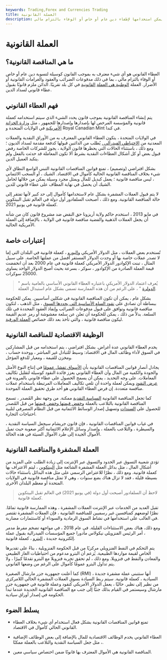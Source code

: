 ```yaml
---
keywords: Trading,Forex and Currencies Trading
title: العملة القانونية
description: يصف العطاء القانوني أي وسيلة دفع رسمية معترف بها بموجب القانون والتي يمكن استخدامها لإطفاء دين عام أو خاص أو الوفاء بالتزام مالي.
---
```


# العملة القانونية
## ما هي المناقصة القانونية؟

العطاء القانوني هو أي شيء معترف به بموجب القانون كوسيلة لتسوية دين عام أو خاص أو الوفاء بالتزام مالي ، بما في ذلك مدفوعات الضرائب والعقود والغرامات القانونية أو الأضرار. العملة [الوطنية هي العملة](/national-currency) [القانونية](/tender) في كل بلد تقريبًا. الدائن ملزم قانونًا بقبول عطاء قانوني لسداد الدين.

## فهم العطاء القانوني

يتم إنشاء المناقصة القانونية بموجب قانون يحدد الشيء الذي سيتم استخدامه كعملة قانونية والمؤسسة المرخص لها بإصدارها وإصدارها للجمهور ، مثل [وزارة الخزانة الأمريكية](/ustreasury) في الولايات المتحدة و Royal Canadian Mint في كندا.

في الولايات المتحدة ، يتكون العطاء القانوني المعترف به من الأوراق النقدية والعملات المعدنية من [الاحتياطي الفيدرالي .](/federalreservebank) يُطلب من الدائنين قبولها كدفعة مقدمة لسداد الديون ؛ ومع ذلك ، باستثناء الحالات التي يحظرها قانون الولاية ، يجوز للشركات الخاصة رفض قبول بعض أو كل أشكال العطاءات النقدية بشرط ألا تكون المعاملة قد حدثت بالفعل ولم يتكبد العميل الدين.

بشكل افتراضي (وتصميم) ، تمنع قوانين المناقصات القانونية التبني الواسع النطاق لأي شيء بخلاف المناقصة القانونية الحالية كأموال في الاقتصاد. الشيك ، أو السحب الائتماني ، ليس مناقصة قانونية ؛ يعمل كبديل للمال ويمثل مجرد وسيلة يمكن من خلالها لحامل الشيك أن يحصل في نهاية المطاف على عطاء قانوني للدين.

لا يتم قبول العملات المشفرة بشكل عام لاستخدامها كأموال إلى حد كبير لأنها تفتقر إلى حالة المناقصة القانونية. ومع ذلك ، أصبحت السلفادور أول دولة في العالم تقبل البيتكوين كعملة قانونية في يونيو 2021.

في مايو 2013 ، استخدم حاكم ولاية أريزونا حق النقض ضد مشروع قانون كان من شأنه أن يجعل العملات الذهبية والفضية مناقصة قانونية في الولاية ، بالإضافة إلى العملة الأمريكية الحالية.

## إعتبارات خاصة

تُستخدم بعض العملات ، مثل الدولار الأمريكي [واليورو](/euro) ، كعملة قانونية في البلدان التي إما لا تصدر عملات خاصة بها أو وجدت الدولار المستقر أفضل من عملتها الخاصة. على سبيل المثال ، تبنت الإكوادور الدولار الأمريكي كعملة قانونية في عام 2000 بعد أن انخفضت قيمة العملة الصادرة من الإكوادور ، سوكر ، بسرعة بحيث أصبح الدولار الواحد يساوي 25000 سوكرات.

> يُعرف اعتماد الدولار الأمريكي باعتباره العطاء القانوني الأساسي بالعامية باسم " [الدولرة](/dollarization) " ، على الرغم من أن هذه الممارسة تسمى بشكل عام استبدال العملة.

>

بشكل عام ، يمكن أن تكون المناقصة القانونية في شكلين أساسيين. يمكن للحكومة ببساطة أن تصادق على [نقود السلع الأساسية التي يحددها السوق](/money) ، مثل الذهب ، لتكون مناقصة قانونية وتوافق على قبول مدفوعات الضرائب وإنفاذ العقود المحددة في تلك السلعة. بدلاً من ذلك ، يمكن للحكومة أن تعلن عن سلعة مغشوشة أو رمز عديم القيمة ليكون مناقصة قانونية ، والتي تأخذ بعد ذلك خصائص [العملة الورقية](/fiatmoney).

## الوظيفة الاقتصادية للمناقصة القانونية

يخدم العطاء القانوني عدة أغراض. بشكل افتراضي ، يتم استخدامه من قبل المشاركين في السوق لأداء وظائف المال في الاقتصاد: وسيط للتبادل غير المباشر ، ووحدة حساب ، ومخزن للقيمة ، ومعيار للدفع المؤجل.

يجادل أنصار قوانين المناقصات القانونية بأن [الأسواق تفشل عمومًا](/marketfailure) في إنتاج النوع الأمثل والجودة والكمية من المال وأن العطاء القانوني يعزز فائدة النقود كوسيلة لتقليل تكاليف المعاملات. على وجه التحديد ، يمكن أن يسمح الحصول على عطاء قانوني بالمرونة في [عرض النقود](/moneysupply) ويمكن لعملة واحدة أن تلغي تكاليف المعاملات المرتبطة باستخدام عملات منافسة متعددة. إن فرض العطاء القانوني هو أحد طرق تحقيق العملة الموحدة.

كما تجعل المناقصة القانونية [السياسة النقدية](/monetarypolicy) ممكنة. من وجهة نظر المُصدر ، تسمح المناقصة القانونية بالتلاعب بالعملة [وخفض قيمتها وخفض قيمتها](/devaluation) من قبل المُصدر للحصول على [السندات](/seigniorage) وتسهيل إصدار الوسائط الائتمانية من قبل النظام المصرفي لتلبية احتياجات التجارة.

في غياب قوانين المناقصات القانونية ، فإن قانون جريشام سيجعل السياسة النقدية ، والسيطرة ، والتلاعب بالعملة ، وإصدار وسائل الإعلام الائتمانية أكثر صعوبة حيث تميل الأموال الجيدة إلى طرد الأموال السيئة في هذه الحالة.

## العملة المشفرة والمناقصة القانونية

تؤدي شعبية التسوق عبر الحدود والتسوق عبر الإنترنت إلى زيادة الطلب على المزيد من أشكال المال ، مثل بدائل العملة المشفرة الشائعة مثل [البيتكوين](/bitcoin) ، ليتم الاعتراف بها كعملة قانونية. ومع ذلك ، نظرًا للاعتراض الرسمي على مثل هذه البدائل باستثناء حالات بسيطة قليلة ، فقد لا تزال هناك بضع سنوات ، وهي لا تمثل مناقصة قانونية في الولايات المتحدة أو معظم البلدان الأخرى.

> لاحظ أن السلفادور أصبحت أول دولة (في يونيو 2021) في العالم تقبل البيتكوين كعملة قانونية.

>

تقبل العديد من الخدمات عبر الإنترنت العملات المشفرة ، وهذه الممارسة قانونية تمامًا. نظرًا لوضعهم كمنافسين غير رسميين للمناقصة القانونية ، فإن العملات المشفرة تقتصر في الغالب على استخدامها في نشاط السوق الرمادية والسوداء أو كاستثمارات مضاربة.

ومع ذلك، هناك بعض الاستثناءات القليلة. في عام 2018 ، في مواجهة تضخم مفرط مدمر ، أمر الرئيس الفنزويلي نيكولاس مادورا جميع المؤسسات الفيدرالية بقبول عملة إلكترونية جديدة ، [البترو](/petro-cryptocurrency) ، كعملة قانونية.

يتم التحكم في النفط الفنزويلي مركزيًا من قبل الحكومة الفنزويلية ، بناءً على تقديرها الخاص لقيمة مواردها الطبيعية. يُزعم أن البترو مدعوم من احتياطيات الغاز الطبيعي والمعادن والنفط في فنزويلا. ومع ذلك ، لم تحقق تجربة فنزويلا مع البترو تقدمًا كبيرًا ، ولا يتم تداول البترو عمومًا كأموال على الرغم من وضعها القانوني.

كما أعلنت جمهورية جزر مارشال الصغيرة (RMI) أنها ستتبنى عملة مشفرة جديدة ، السيادية ، كعملة قانونية. سيتم ربط السيادة بسوق العملات المشفرة الحالي اللامركزي من نظير إلى نظير. حاليًا ، يعمل الدولار الأمريكي كنقود وعملة قانونية في جمهورية جزر مارشال وسيستمر في القيام بذلك جنبًا إلى جنب مع المناقصة القانونية الجديدة عندما تبدأ الحكومة في إصدار أوراق سيادية.

## يسلط الضوء

- تمنع قوانين المناقصات القانونية بشكل فعال استخدام أي شيء بخلاف العطاء القانوني الحالي كأموال في الاقتصاد.

- العطاء القانوني يخدم الوظائف الاقتصادية للمال بالإضافة إلى بعض الوظائف الإضافية ، مثل جعل السياسة النقدية والتلاعب بالعملة ممكنًا.

- المناقصة القانونية هي الأموال المعترف بها قانونًا ضمن اختصاص سياسي معين.

